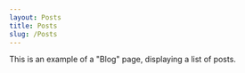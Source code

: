 ```yaml
---
layout: Posts
title: Posts
slug: /Posts
---
```


This is an example of a "Blog" page, displaying a list of posts.
<br />
